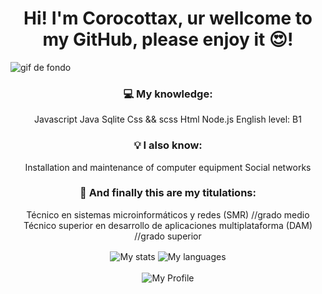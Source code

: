 <h1 align="center"> Hi! I'm Corocottax, ur wellcome to my GitHub, please enjoy it 😍!</h1>

<img src="https://64.media.tumblr.com/61b42677879a0be38fb2779459b0f456/tumblr_nzv60uVwxB1uo5tbio1_1280.gifv" alt="gif de fondo">

<div align="center">

### 💻 My knowledge: 

Javascript
Java
Sqlite
Css && scss
Html
Node.js
English level: B1

### 💡 I also know: 

Installation and maintenance of computer equipment
Social networks

### 📜 And finally this are my titulations:

Técnico en sistemas microinformáticos y redes (SMR) //grado medio
Técnico superior en desarrollo de aplicaciones multiplataforma (DAM) //grado superior
  
 </div>

<div align="center"> 
    <img align="center" src="https://github-readme-stats.vercel.app/api?username=Corocottax&show_icons=true&hide_border=true" alt="My stats" />
    <img align="center" src="https://github-readme-stats.vercel.app/api/top-langs?username=Corocottax&show_icons=true&locale=en&layout=compact" alt="My languages" />
</div>

</br>

<div align="center">
  <img src="https://komarev.com/ghpvc/?username=Corocottax&label=Profile%20views&color=0e75b6&style=flat" alt="My Profile" />
</div>

